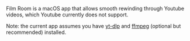 Film Room is a macOS app that allows smooth rewinding through Youtube videos, which Youtube currently does not support.

Note: the current app assumes you have [yt-dlp](https://github.com/yt-dlp/yt-dlp) and [ffmpeg](https://formulae.brew.sh/formula/ffmpeg) (optional but recommended) installed.
